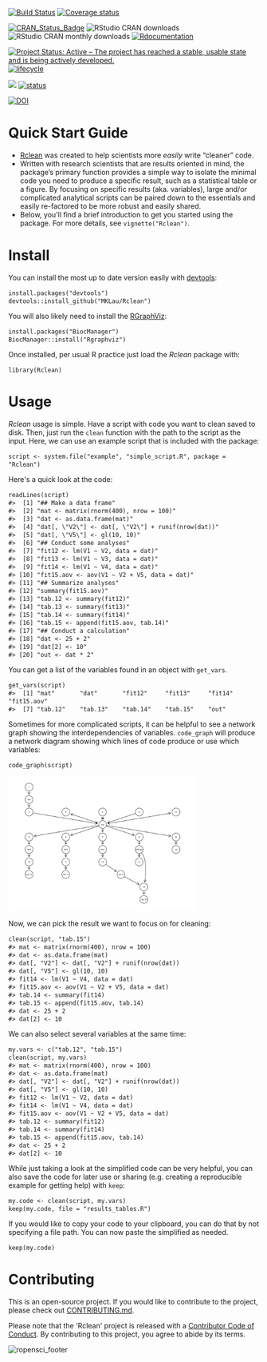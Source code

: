 <!-- README.md is generated from README.Rmd. Please edit that file -->
<!-- # ijtiff  <img src="man/figures/logo.png" height="140" align="right"> -->
<!-- Code status -->
[![Build
Status](https://travis-ci.org/ROpenSci/Rclean.svg?branch=master)](https://travis-ci.org/ROpenSci/Rclean)
[![Coverage
status](https://codecov.io/gh/ROpenSci/Rclean/branch/master/graph/badge.svg)](https://codecov.io/github/ROpenSci/Rclean?branch=master)

<!-- R status -->
[![CRAN\_Status\_Badge](http://www.r-pkg.org/badges/version/Rclean)](https://cran.r-project.org/package=Rclean)
![RStudio CRAN
downloads](http://cranlogs.r-pkg.org/badges/grand-total/Rclean)
![RStudio CRAN monthly
downloads](http://cranlogs.r-pkg.org/badges/Rclean)
[![Rdocumentation](http://www.rdocumentation.org/badges/version/Rclean)](http://www.rdocumentation.org/packages/Rclean)

<!-- Dev status -->
[![Project Status: Active – The project has reached a stable, usable
state and is being actively
developed.](http://www.repostatus.org/badges/latest/active.svg)](http://www.repostatus.org/#active)
[![lifecycle](https://img.shields.io/badge/lifecycle-maturing-blue.svg)](https://www.tidyverse.org/lifecycle/#maturing)

<!-- Package Review -->
[![](https://badges.ropensci.org/327_status.svg)](https://github.com/ropensci/software-review/issues/327)
[![status](http://joss.theoj.org/papers/334d80d5508056dc6e7e17c6fd3ed5a6/status.svg)](http://joss.theoj.org/papers/334d80d5508056dc6e7e17c6fd3ed5a6)

<!-- Archiving -->
[![DOI](https://zenodo.org/badge/102645585.svg)](https://zenodo.org/badge/latestdoi/102645585)

Quick Start Guide
=================

-   [Rclean](https://github.com/MKLau/Rclean) was created to help
    scientists more *easily* write “cleaner” code.
-   Written with research scientists that are results oriented in mind,
    the package’s primary function provides a simple way to isolate the
    minimal code you need to produce a specific result, such as a
    statistical table or a figure. By focusing on specific results (aka.
    variables), large and/or complicated analytical scripts can be
    paired down to the essentials and easily re-factored to be more
    robust and easily shared.
-   Below, you'll find a brief introduction to get you started using
    the package. For more details, see `vignette("Rclean")`.

Install
=======

You can install the most up to date version easily with
[devtools](https://github.com/hadley/devtools):

    install.packages("devtools")
    devtools::install_github("MKLau/Rclean")

You will also likely need to install the
[RGraphViz](bioconductor.org/packages/release/bioc/html/Rgraphviz.html):


    install.packages("BiocManager")
    BiocManager::install("Rgraphviz")

Once installed, per usual R practice just load the *Rclean* package
with:

    library(Rclean)

Usage
=====

*Rclean* usage is simple. Have a script with code you want to clean
saved to disk. Then, just run the `clean` function with the path to the
script as the input. Here, we can use an example script that is included
with the package:

    script <- system.file("example", "simple_script.R", package = "Rclean")

Here's a quick look at the code:

    readLines(script)
    #>  [1] "## Make a data frame"                             
    #>  [2] "mat <- matrix(rnorm(400), nrow = 100)"            
    #>  [3] "dat <- as.data.frame(mat)"                        
    #>  [4] "dat[, \"V2\"] <- dat[, \"V2\"] + runif(nrow(dat))"
    #>  [5] "dat[, \"V5\"] <- gl(10, 10)"                      
    #>  [6] "## Conduct some analyses"                         
    #>  [7] "fit12 <- lm(V1 ~ V2, data = dat)"                 
    #>  [8] "fit13 <- lm(V1 ~ V3, data = dat)"                 
    #>  [9] "fit14 <- lm(V1 ~ V4, data = dat)"                 
    #> [10] "fit15.aov <- aov(V1 ~ V2 + V5, data = dat)"       
    #> [11] "## Summarize analyses"                            
    #> [12] "summary(fit15.aov)"                               
    #> [13] "tab.12 <- summary(fit12)"                         
    #> [14] "tab.13 <- summary(fit13)"                         
    #> [15] "tab.14 <- summary(fit14)"                         
    #> [16] "tab.15 <- append(fit15.aov, tab.14)"              
    #> [17] "## Conduct a calculation"                         
    #> [18] "dat <- 25 + 2"                                    
    #> [19] "dat[2] <- 10"                                     
    #> [20] "out <- dat * 2"

You can get a list of the variables found in an object with `get_vars`.

    get_vars(script)
    #>  [1] "mat"       "dat"       "fit12"     "fit13"     "fit14"     "fit15.aov"
    #>  [7] "tab.12"    "tab.13"    "tab.14"    "tab.15"    "out"

Sometimes for more complicated scripts, it can be helpful to see a
network graph showing the interdependencies of variables. `code_graph`
will produce a network diagram showing which lines of code produce or
use which variables:


    code_graph(script)

<img src="man/figures/README-unnamed-chunk-7-1.png" width="75%" />

Now, we can pick the result we want to focus on for cleaning:


    clean(script, "tab.15")
    #> mat <- matrix(rnorm(400), nrow = 100)
    #> dat <- as.data.frame(mat)
    #> dat[, "V2"] <- dat[, "V2"] + runif(nrow(dat))
    #> dat[, "V5"] <- gl(10, 10)
    #> fit14 <- lm(V1 ~ V4, data = dat)
    #> fit15.aov <- aov(V1 ~ V2 + V5, data = dat)
    #> tab.14 <- summary(fit14)
    #> tab.15 <- append(fit15.aov, tab.14)
    #> dat <- 25 + 2
    #> dat[2] <- 10

We can also select several variables at the same time:

    my.vars <- c("tab.12", "tab.15")
    clean(script, my.vars)
    #> mat <- matrix(rnorm(400), nrow = 100)
    #> dat <- as.data.frame(mat)
    #> dat[, "V2"] <- dat[, "V2"] + runif(nrow(dat))
    #> dat[, "V5"] <- gl(10, 10)
    #> fit12 <- lm(V1 ~ V2, data = dat)
    #> fit14 <- lm(V1 ~ V4, data = dat)
    #> fit15.aov <- aov(V1 ~ V2 + V5, data = dat)
    #> tab.12 <- summary(fit12)
    #> tab.14 <- summary(fit14)
    #> tab.15 <- append(fit15.aov, tab.14)
    #> dat <- 25 + 2
    #> dat[2] <- 10

While just taking a look at the simplified code can be very helpful, you
can also save the code for later use or sharing (e.g. creating a
reproducible example for getting help) with `keep`:

    my.code <- clean(script, my.vars)
    keep(my.code, file = "results_tables.R")

If you would like to copy your code to your clipboard, you can do that
by not specifying a file path. You can now paste the simplified as
needed.

    keep(my.code)

Contributing
============

This is an open-source project. If you would like to contribute to the
project, please check out [CONTRIBUTING.md](CONTRIBUTING.md).

Please note that the 'Rclean' project is released with a [Contributor
Code of Conduct](CODE_OF_CONDUCT.md). By contributing to this project,
you agree to abide by its terms.

![ropensci\_footer](https://ropensci.org/public_images/ropensci_footer.png)


